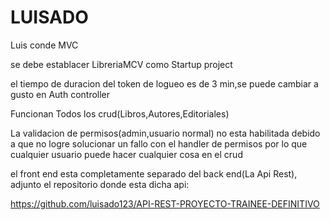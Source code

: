 # LUISADO
Luis conde MVC

se debe establacer LibreriaMCV como Startup project

el tiempo de duracion del token de logueo es de 3 min,se puede cambiar a  gusto en Auth controller

Funcionan Todos los crud(Libros,Autores,Editoriales)

La validacion de permisos(admin,usuario normal) no esta habilitada debido a que   no logre solucionar un fallo con  el handler de permisos
por lo que cualquier usuario puede hacer cualquier cosa en el crud

el front end esta completamente separado del back end(La Api Rest), adjunto el repositorio donde esta dicha api:

https://github.com/luisado123/API-REST-PROYECTO-TRAINEE-DEFINITIVO
